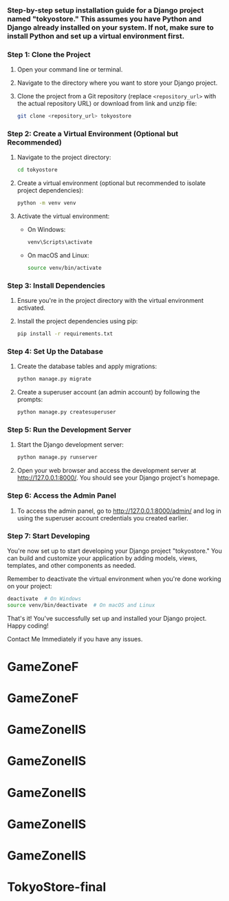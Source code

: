 <h3>
    Step-by-step setup installation guide for a Django project named "tokyostore." This assumes you have Python and Django already installed on your system. If not, make sure to install Python and set up a virtual environment first.
</h3>

### Step 1: Clone the Project

1. Open your command line or terminal.

2. Navigate to the directory where you want to store your Django project.

3. Clone the project from a Git repository (replace `<repository_url>` with the actual repository URL) or download from link and unzip file:
   ```bash
   git clone <repository_url> tokyostore
   ```

### Step 2: Create a Virtual Environment (Optional but Recommended)

1. Navigate to the project directory:
   ```bash
   cd tokyostore
   ```

2. Create a virtual environment (optional but recommended to isolate project dependencies):
   ```bash
   python -m venv venv
   ```

3. Activate the virtual environment:
   - On Windows:
     ```bash
     venv\Scripts\activate
     ```
   - On macOS and Linux:
     ```bash
     source venv/bin/activate
     ```

### Step 3: Install Dependencies

1. Ensure you're in the project directory with the virtual environment activated.

2. Install the project dependencies using pip:
   ```bash
   pip install -r requirements.txt
   ```

### Step 4: Set Up the Database

1. Create the database tables and apply migrations:
   ```bash
   python manage.py migrate
   ```

2. Create a superuser account (an admin account) by following the prompts:
   ```bash
   python manage.py createsuperuser
   ```

### Step 5: Run the Development Server

1. Start the Django development server:
   ```bash
   python manage.py runserver
   ```

2. Open your web browser and access the development server at http://127.0.0.1:8000/. You should see your Django project's homepage.

### Step 6: Access the Admin Panel

1. To access the admin panel, go to http://127.0.0.1:8000/admin/ and log in using the superuser account credentials you created earlier.

### Step 7: Start Developing

You're now set up to start developing your Django project "tokyostore." You can build and customize your application by adding models, views, templates, and other components as needed.

Remember to deactivate the virtual environment when you're done working on your project:
```bash
deactivate  # On Windows
source venv/bin/deactivate  # On macOS and Linux
```

That's it! You've successfully set up and installed your Django project. Happy coding!

Contact Me Immediately if you have any issues.







# GameZoneF
# GameZoneF
# GameZoneIIS
# GameZoneIIS
# GameZoneIIS
# GameZoneIIS
# GameZoneIIS
# TokyoStore-final
